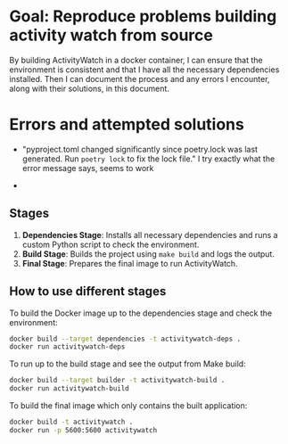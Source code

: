 # Goal: Reproduce problems building activity watch from source 
By building ActivityWatch in a docker container, I can ensure that the environment is consistent and that I have all the necessary dependencies installed. 
Then I can document the process and any errors I encounter, along with their solutions, in this document.

# Errors and attempted solutions

* "pyproject.toml changed significantly since poetry.lock was last generated. Run `poetry lock` to fix the lock file."
    I try exactly what the error message says, seems to work

* 



## Stages

1. **Dependencies Stage**: Installs all necessary dependencies and runs a custom Python script to check the environment.
2. **Build Stage**: Builds the project using `make build` and logs the output.
3. **Final Stage**: Prepares the final image to run ActivityWatch.

## How to use different stages

To build the Docker image up to the dependencies stage and check the environment:
```sh
docker build --target dependencies -t activitywatch-deps .
docker run activitywatch-deps
```
To run up to the build stage and see the output from Make build:
```sh
docker build --target builder -t activitywatch-build .
docker run activitywatch-build
```
To build the final image which only contains the built application:
```sh
docker build -t activitywatch .
docker run -p 5600:5600 activitywatch
```
